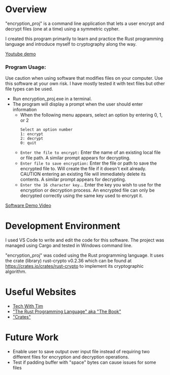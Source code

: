 # Overview

"encryption_proj" is a command line application that lets a user encrypt and decrypt files (one at a time) using a symmetric cypher.

I created this program primarily to learn and practice the Rust programming language and introduce myself to cryptography along the way.

[Youtube demo](https://youtu.be/g1f6ECsrAAY)

### Program Usage:
Use caution when using software that modifies files on your computer. Use this software at your own risk. I have mostly tested it with text files but other file types can be used.

- Run encryption_proj.exe in a terminal.
- The program will display a prompt when the user should enter information
    -   When the following menu appears, select an option by entering 0, 1, or 2
        ```
        Select an option number
        1: encrypt
        2: decrypt
        0: quit
        ```
    - `Enter the file to encrypt:` Enter the name of an existing local file or file path. A similar prompt appears for decrypting.
    - `Enter file to save encryption:` Enter the file or path to save the encrypted file to. Will create the file if it doesn't exit already. CAUTION entering an existing file will immediately delete its contents. A similar prompt appears for decrypting.
    - `Enter the 16 character key`... Enter the key you wish to use for the encryption or decryption process. An encrypted file can only be decrypted correctly using the same key used to encrypt it.


[Software Demo Video](http://youtube.link.goes.here)

# Development Environment

I used VS Code to write and edit the code for this software. The project was managed using Cargo and tested in Windows command line.

"encryption_proj" was coded using the Rust programming language. It uses the crate (library) rust-crypto v0.2.36 which can be found at https://crates.io/crates/rust-crypto to implement its cryptographic algorithm.

# Useful Websites

- [Tech With Tim](https://www.youtube.com/@TechWithTim)
- ["The Rust Programming Language" aka "The Book"](https://doc.rust-lang.org/book/title-page.html)
- ["Crates"](https://crates.io/)

# Future Work

- Enable user to save output over input file instead of requiring two different files for encryption and decryption operations.
- Test if padding buffer with "space" bytes can cause issues for some files
